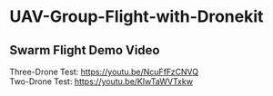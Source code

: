 # UAV-Group-Flight-with-Dronekit
## Swarm Flight Demo Video
Three-Drone Test: https://youtu.be/NcuFfFzCNVQ  
Two-Drone Test: https://youtu.be/KIwTaWVTxkw
